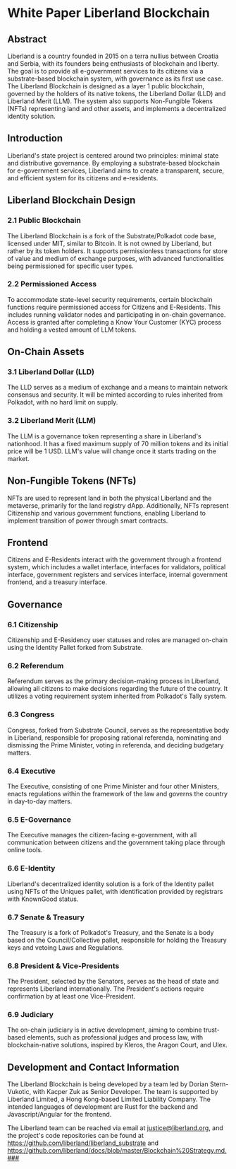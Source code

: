 # White Paper Liberland Blockchain

## Abstract 
Liberland is a country founded in 2015 on a terra nullius between Croatia and Serbia, with its founders being enthusiasts of blockchain and liberty. The goal is to provide all e-government services to its citizens via a substrate-based blockchain system, with governance as its first use case. The Liberland Blockchain is designed as a layer 1 public blockchain, governed by the holders of its native tokens, the Liberland Dollar (LLD) and Liberland Merit (LLM). The system also supports Non-Fungible Tokens (NFTs) representing land and other assets, and implements a decentralized identity solution.

## Introduction
Liberland's state project is centered around two principles: minimal state and distributive governance. By employing a substrate-based blockchain for e-government services, Liberland aims to create a transparent, secure, and efficient system for its citizens and e-residents.

## Liberland Blockchain Design
### 2.1 Public Blockchain
The Liberland Blockchain is a fork of the Substrate/Polkadot code base, licensed under MIT, similar to Bitcoin. It is not owned by Liberland, but rather by its token holders. It supports permissionless transactions for store of value and medium of exchange purposes, with advanced functionalities being permissioned for specific user types.

### 2.2 Permissioned Access
To accommodate state-level security requirements, certain blockchain functions require permissioned access for Citizens and E-Residents. This includes running validator nodes and participating in on-chain governance. Access is granted after completing a Know Your Customer (KYC) process and holding a vested amount of LLM tokens.

## On-Chain Assets
### 3.1 Liberland Dollar (LLD)
The LLD serves as a medium of exchange and a means to maintain network consensus and security. It will be minted according to rules inherited from Polkadot, with no hard limit on supply.

### 3.2 Liberland Merit (LLM)
The LLM is a governance token representing a share in Liberland's nationhood. It has a fixed maximum supply of 70 million tokens and its initial price will be 1 USD. LLM's value will change once it starts trading on the market.

## Non-Fungible Tokens (NFTs)
NFTs are used to represent land in both the physical Liberland and the metaverse, primarily for the land registry dApp. Additionally, NFTs represent Citizenship and various government functions, enabling Liberland to implement transition of power through smart contracts.

## Frontend
Citizens and E-Residents interact with the government through a frontend system, which includes a wallet interface, interfaces for validators, political interface, government registers and services interface, internal government frontend, and a treasury interface.

## Governance
### 6.1 Citizenship
Citizenship and E-Residency user statuses and roles are managed on-chain using the Identity Pallet forked from Substrate.

### 6.2 Referendum
Referendum serves as the primary decision-making process in Liberland, allowing all citizens to make decisions regarding the future of the country. It utilizes a voting requirement system inherited from Polkadot's Tally system.

### 6.3 Congress
Congress, forked from Substrate Council, serves as the representative body in Liberland, responsible for proposing rational referenda, nominating and dismissing the Prime Minister, voting in referenda, and deciding budgetary matters.

### 6.4 Executive
The Executive, consisting of one Prime Minister and four other Ministers, enacts regulations within the framework of the law and governs the country in day-to-day matters.

### 6.5 E-Governance
The Executive manages the citizen-facing e-government, with all communication between citizens and the government taking place through online tools.

### 6.6 E-Identity
Liberland's decentralized identity solution is a fork of the Identity pallet using NFTs of the Uniques pallet, with identification provided by registrars with KnownGood status.

### 6.7 Senate & Treasury
The Treasury is a fork of Polkadot's Treasury, and the Senate is a body based on the Council/Collective pallet, responsible for holding the Treasury keys and vetoing Laws and Regulations.

### 6.8 President & Vice-Presidents
The President, selected by the Senators, serves as the head of state and represents Liberland internationally. The President's actions require confirmation by at least one Vice-President.

### 6.9 Judiciary
The on-chain judiciary is in active development, aiming to combine trust-based elements, such as professional judges and process law, with blockchain-native solutions, inspired by Kleros, the Aragon Court, and Ulex.

## Development and Contact Information
The Liberland Blockchain is being developed by a team led by Dorian Stern-Vukotic, with Kacper Zuk as Senior Developer. The team is supported by Liberland Limited, a Hong Kong-based Limited Liability Company. The intended languages of development are Rust for the backend and Javascript/Angular for the frontend.

The Liberland team can be reached via email at justice@liberland.org, and the project's code repositories can be found at https://github.com/liberland/liberland_substrate and https://github.com/liberland/docs/blob/master/Blockchain%20Strategy.md.### 
